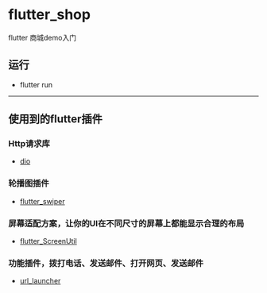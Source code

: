 # flutter_shop

flutter 商城demo入门

## 运行

* flutter run

---

## 使用到的flutter插件

### Http请求库

 * [dio](https://github.com/flutterchina/dio)

### 轮播图插件

 * [flutter_swiper](https://github.com/best-flutter/flutter_swiper)

### 屏幕适配方案，让你的UI在不同尺寸的屏幕上都能显示合理的布局

 * [flutter_ScreenUtil](https://github.com/OpenFlutter/flutter_ScreenUtil)

### 功能插件，拨打电话、发送邮件、打开网页、发送邮件

 * [url_launcher](https://github.com/flutter/plugins/tree/master/packages/url_launcher)